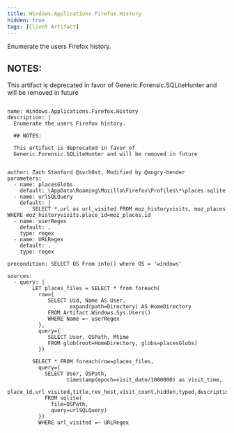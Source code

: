 ```yaml
---
title: Windows.Applications.Firefox.History
hidden: true
tags: [Client Artifact]
---
```


Enumerate the users Firefox history.

## NOTES:

This artifact is deprecated in favor of
Generic.Forensic.SQLiteHunter and will be removed in future


<pre><code class="language-yaml">
name: Windows.Applications.Firefox.History
description: |
  Enumerate the users Firefox history.

  ## NOTES:

  This artifact is deprecated in favor of
  Generic.Forensic.SQLiteHunter and will be removed in future


author: Zach Stanford @svch0st, Modified by @angry-bender
parameters:
  - name: placesGlobs
    default: \AppData\Roaming\Mozilla\Firefox\Profiles\*\places.sqlite
  - name: urlSQLQuery
    default: |
        SELECT *,url as url_visited FROM moz_historyvisits, moz_places WHERE moz_historyvisits.place_id=moz_places.id
  - name: userRegex
    default: .
    type: regex
  - name: URLRegex
    default: .
    type: regex

precondition: SELECT OS From info() where OS = &#x27;windows&#x27;

sources:
  - query: |
        LET places_files = SELECT * from foreach(
          row={
             SELECT Uid, Name AS User,
                    expand(path=Directory) AS HomeDirectory
             FROM Artifact.Windows.Sys.Users()
             WHERE Name =~ userRegex
          },
          query={
             SELECT User, OSPath, Mtime
             FROM glob(root=HomeDirectory, globs=placesGlobs)
          })

        SELECT * FROM foreach(row=places_files,
          query={
            SELECT User, OSPath,
                   timestamp(epoch=visit_date/1000000) as visit_time,
                   place_id,url_visited,title,rev_host,visit_count,hidden,typed,description
            FROM sqlite(
              file=OSPath,
              query=urlSQLQuery)
          })
          WHERE url_visited =~ URLRegex

</code></pre>


